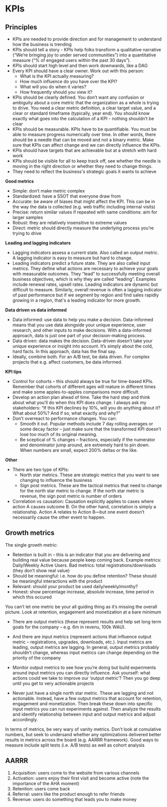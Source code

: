 # KPIs
## Principles
- KPIs are needed to provide direction and for management to understand how the business is trending 
- KPIs should tell a story - KPIs help folks transform a qualitative narrative (“We’re bringing joy to under served communities”) into a quantitative measure (“% of engaged users within the past 30 days”).
- KPIs should start high level and then work downwards, like a DAG
- Every KPI should have a clear owner. Work out with this person: 
  - What is the KPI actually measuring?
  - How much influence do you have over the KPI?
  - What will you do when it varies?
  - How frequently should you view it?
- KPIs should be clearly defined. You don’t want any confusion or ambiguity about a core metric that the organization as a whole is trying to drive. You need a clear metric definition, a clear target value, and a clear or standard timeframe (typically, year end). You should know exactly what goes into the calculation of a KPI - nothing shouldn’t be clear 
- KPIs should be measurable. KPIs have to be quantifiable. You must be able to measure progress numerically over time. In other words, there should be a needle that can be moved and not a binary metric. Make sure that KPIs can affect change and we can directly influence the KPIs. 
- KPIs should have targets that are achievable but at a stretch with hard work 
- KPIs should be visible for all to keep track off, see whether the needle is moving in the right direction or whether they need to change things. 
- They need to reflect the business's strategic goals it wants to achieve 

**Good metrics**
- Simple: don’t make metric complex
-	Standardized: have a SSOT that everyone draw from
-	Accurate: be aware of biases that might affect the KPI. This can be in the way the data is collected (e.g. web traffic including internal visits) 
-	Precise: return similar values if repeated with same conditions: aim for larger samples 
-	Robust: they are relatively insensitive to extreme values  
-	Direct: metric should directly measure the underlying process you’re trying to drive 

**Leading and lagging indicators**
- Lagging indicators assess a current state. Also called an output metric. A lagging indicator is easy to measure but hard to change.
- Leading indicators predict a future state. They are also called input metrics. They define what actions are necessary to achieve your goals with measurable outcomes. They “lead” to successfully meeting overall business objectives, which is why they are called “leading”. Examples include renewal rates, upsell rates. Leading indicators are dynamic but difficult to measure. Similarly, overall revenue is often a lagging indicator of past performance but if we segment by region and find sales rapidly growing in a region, that's a leading indicator for more growth. 

**Data driven vs data informed**
- Data informed: use data to help you make a decision. Data-informed means that you use data alongside your unique experience, user research, and other inputs to make decisions. With a data-informed approach, data is just one part of your decision-making process.
- Data driven: data makes the decision. Data-driven doesn’t take your unique experience or insight into account. It’s simply about the cold, hard facts. In this approach, data has the final say.
- Ideally, combine both. For an A/B test, be data driven. For complex projects that e.g. affect customers, be data informed. 

**KPI tips**
- Control for cohorts – this should always be true for time-based KPIs. Remember that cohorts of different ages will mature in different times and make some apples-to-apples comparisons more difficult.
- Develop an action plan ahead of time. Take the hard step and think about what you’ll do when this KPI does change. I always ask my stakeholders: “If this KPI declines by 10%, will you do anything about it? What about 50%? And if so, what exactly and why?”
- Don’t overreact to performance changes. You can: 
  - Smooth it out. Popular methods include 7 day rolling averages or some decay factor – just make sure that the transformed KPI doesn’t lose too much of its original meaning.
  - Be sceptical of % changes – fractions, especially if the numerator and denominator jump around, are extremely hard to pin down. When numbers are small, expect 200% deltas or the like.

**Other**
- There are two type of KPIs:
  - North star metrics. These are strategic metrics that you want to see changing to influence the business
  - Sign post metrics. These are the tactical metrics that need to change for the north star metric to change. If the north star metric is revenue, the sign post metric is number of orders 
- Correlation vs causation: Causation explicitly applies to cases where action A causes outcome B. On the other hand, correlation is simply a relationship. Action A relates to Action B—but one event doesn’t necessarily cause the other event to happen.

## Growth metrics
The single growth metric:
- Retention is built in – this is an indicator that you are delivering and building real value because people keep coming back. Example metrics: Daily/Weekly Active Users. Bad metrics: total registrations/downloads (they don’t show real value) 
- Should be meaningful: i.e. how do you define retention? These should be meaningful  interactions with the product 
- Relevant: should your product be used daily/weekly/monthy?
- Honest: show percentage increase, absolute increase, time period in which this occured 

You can’t let one metric be your all guiding thing as it’s missing the overall picture. Look at retention, engagement and monetization at a bare minimum 
- There are output metrics (these represent results and help set long term goals for the company – e.g. 6m in revenu, 100k WAU). 
- And there are input metrics (represent actions that influence output metric – registrations, upgrades, downloads, etc.). Input metrics are leading, output metrics are lagging. In general, output metrics probably shouldn’t change, whereas input metrics can change depending on the priority of the company 
- Monitor output metrics to see how you’re doing but build experiments around input metrics you can directly influence. Ask yourself: what actions could we take to improve our ‘output metric’? Then you go deep until you get to very actionable projects 

- Never just have a single north star metric. These are lagging and not actionable. Instead, have a few output metrics that account for retention, engagement and monetization. Then break these down into specific input metrics you can run experiments against. Then analyze the results and identify relationship between input and output metrics and adjust accordingly. 

In terms of metrics, be very wary of vanity metrics. Don’t look at comulative numbers, but seek to undersand whether any optimizations delivered better results in metrics across the board (e.g. AARRR framework). Good ways to measure include split tests (i.e. A/B tests) as well as cohort analysis

## AARRR
1. Acquisition: users come to the website from various channels
2. Activation: users enjoy their first visit and become active (note the importance of the AHA moment)
3. Retention: users come back
4. Referral: users like the product enough to refer friends
5. Revenue: users do something that leads you to make money